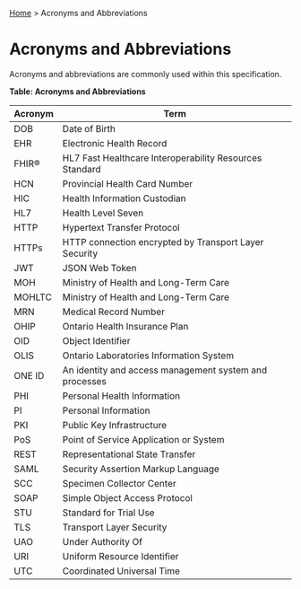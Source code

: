 <p id="breadcrumb">

[Home](https://simplifier.net/guide/OntarioLaboratoriesInformationSystemConsumerQuery/Home) > Acronyms and Abbreviations

</p>

# Acronyms and Abbreviations

Acronyms and abbreviations are commonly used within this specification.  

**Table: Acronyms and Abbreviations**

| Acronym | Term                                                    |
|---------|---------------------------------------------------------|
| DOB     | Date of Birth                                           |
| EHR     | Electronic Health Record                                |
| FHIR®   | HL7 Fast Healthcare Interoperability Resources Standard |
| HCN     | Provincial Health Card Number                           |
| HIC     | Health Information Custodian                            |
| HL7     | Health Level Seven                                      |
| HTTP    | Hypertext Transfer Protocol                             |
| HTTPs   | HTTP connection encrypted by Transport Layer Security   |
| JWT     | JSON Web Token                                          |
| MOH     | Ministry of Health and Long-Term Care                   |
| MOHLTC  | Ministry of Health and Long-Term Care                   |
| MRN     | Medical Record Number                                   |
| OHIP    | Ontario Health Insurance Plan                           |
| OID     | Object Identifier                                       |
| OLIS    | Ontario Laboratories Information System                 |
| ONE ID  | An identity and access management system and processes  |
| PHI     | Personal Health Information                             |
| PI      | Personal Information                                    |
| PKI     | Public Key Infrastructure                               |
| PoS     | Point of Service Application or System                  |
| REST    | Representational State Transfer                         |
| SAML    | Security Assertion Markup Language                      |
| SCC     | Specimen Collector Center                               |
| SOAP    | Simple Object Access Protocol                           |
| STU     | Standard for Trial Use                                  |
| TLS     | Transport Layer Security                                |
| UAO     | Under Authority Of                                      |
| URI     | Uniform Resource Identifier                             |
| UTC     | Coordinated Universal Time                              |

